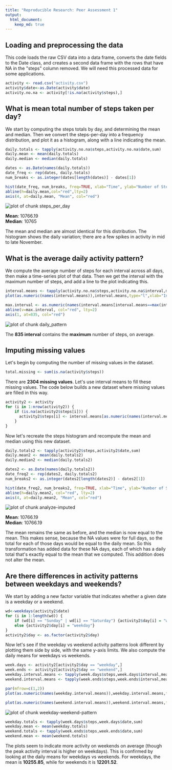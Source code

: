 ```yaml
---
title: "Reproducible Research: Peer Assessment 1"
output: 
  html_document:
    keep_md: true
---
```




## Loading and preprocessing the data
This code loads the raw CSV data into a data frame, converts the date fields to the Date class, and creates a second data frame with the rows that have NA in the "steps" column removed. We will need this processed data for some applications.


```r
activity <- read.csv("activity.csv")
activity$date<-as.Date(activity$date)
activity.no.na <- activity[!is.na(activity$steps),]
```

## What is mean total number of steps taken per day?
We start by computing the steps totals by day, and determining the mean and median. Then we convert the steps-per-day into a frequency distribution, and plot it as a histogram, along with a line indicating the mean.


```r
daily.totals <- tapply(activity.no.na$steps,activity.no.na$date,sum)
daily.mean <- mean(daily.totals)
daily.median <- median(daily.totals)

dates <- as.Date(names(daily.totals))
date_freq <- rep(dates, daily.totals)
num_breaks <- as.integer(dates[length(dates)] - dates[1])

hist(date_freq, num_breaks, freq=TRUE, xlab="Time", ylab="Number of Steps", main="Total Steps per Day")
abline(h=daily.mean,col="red",lty=2)
axis(4, at=daily.mean, "Mean", col="red")
```

![plot of chunk steps_per_day](figure/steps_per_day-1.png) 

**Mean**: 10766.19  
**Median**: 10765

The mean and median are almost identical for this distribution. The histogram shows the daily variation; there are a few spikes in activity in mid to late November.

## What is the average daily activity pattern?
We compute the average number of steps for each interval across all days, then make a time-series plot of that data. Then we get the interval with the maximum number of steps, and add a line to the plot indicating this.


```r
interval.means <- tapply(activity.no.na$steps,activity.no.na$interval,mean)
plot(as.numeric(names(interval.means)),interval.means,type="l",xlab="Intervals",ylab="Average Steps")

max.interval <- as.numeric(names(interval.means[interval.means==max(interval.means)]))
abline(v=max.interval, col="red", lty=2)
axis(1, at=835, col="red")
```

![plot of chunk daily_pattern](figure/daily_pattern-1.png) 

The **835 interval** contains the **maximum** number of steps, on average.

## Imputing missing values
Let's begin by computing the number of missing values in the dataset.

```r
total.missing <- sum(is.na(activity$steps))
```
There are **2304 missing values**.
Let's use interval means to fill these missing values. The code below builds a new dataset where missing values are filled in this way.

```r
activity2 <- activity
for (i in 1:nrow(activity2)) {
    if (is.na(activity2$steps[i])) { 
      activity2$steps[i] <- interval.means[as.numeric(names(interval.means))==activity2$interval[i]] 
    }
}
```

Now let's recreate the steps histogram and recompute the mean and median using this new dataset.

```r
daily.totals2 <- tapply(activity2$steps,activity2$date,sum)
daily.mean2 <- mean(daily.totals2)
daily.median2 <- median(daily.totals2)

dates2 <- as.Date(names(daily.totals2))
date_freq2 <- rep(dates2, daily.totals2)
num_breaks2 <- as.integer(dates2[length(dates2)] - dates2[1])

hist(date_freq2, num_breaks2, freq=TRUE, xlab="Time", ylab="Number of Steps", main="Total Steps per Day")
abline(h=daily.mean2, col="red", lty=2)
axis(4, at=daily.mean2, "Mean", col="red")
```

![plot of chunk analyze-imputed](figure/analyze-imputed-1.png) 

**Mean**: 10766.19  
**Median**: 10766.19

The mean remains the same as before, and the median is now equal to the mean. This makes sense, because the NA values were for full days, so the total for each of those days would be equal to the daily mean. So this transformation has added data for these NA days, each of which has a daily total that's exactly equal to the mean that we computed. This addition does not alter the mean.

## Are there differences in activity patterns between weekdays and weekends?

We start by adding a new factor variable that indicates whether a given date is a weekday or a weekend.

```r
wd<-weekdays(activity2$date)
for (i in 1:length(wd)) {
	if (wd[i] == "Sunday" | wd[i] == "Saturday") {activity2$day[i] = "weekend"}
	else {activity2$day[i] = "weekday"}
}
activity2$day <- as.factor(activity2$day)
```

Now let's see if the weekday vs weekend activity patterns look different by plotting them side by side, with the same y-axis limits. We also compute the daily means for weekdays vs weekends.

```r
week.days <- activity2[activity2$day == "weekday",]
week.ends <- activity2[activity2$day == "weekend",]
weekday.interval.means <- tapply(week.days$steps,week.days$interval,mean)
weekend.interval.means <- tapply(week.ends$steps,week.ends$interval,mean)

par(mfrow=c(1,2))
plot(as.numeric(names(weekday.interval.means)),weekday.interval.means,type="l",xlab="Interval",ylab="Number of steps",ylim=c(0,180), main="Weekdays")

plot(as.numeric(names(weekend.interval.means)),weekend.interval.means,type="l",xlab="Interval",ylab="Number of steps",ylim=c(0,180), main="Weekends")
```

![plot of chunk weekday-weekend-pattern](figure/weekday-weekend-pattern-1.png) 

```r
weekday.totals <- tapply(week.days$steps,week.days$date,sum)
weekday.mean <- mean(weekday.totals)
weekend.totals <- tapply(week.ends$steps,week.ends$date,sum)
weekend.mean <- mean(weekend.totals)
```

The plots seem to indicate more activity on weekends on average (though the peak activity interval is higher on weekdays). This is confirmed by looking at the daily means for weekdays vs weekends. For weekdays, the mean is **10255.85**, while for weekends it is **12201.52**.
